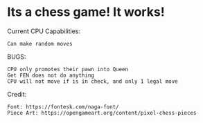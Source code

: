# Its a chess game! It works!

Current CPU Capabilities:

    Can make random moves


BUGS:

    CPU only promotes their pawn into Queen
    Get FEN does not do anything
    CPU will not move if is in check, and only 1 legal move


Credit:

    Font: https://fontesk.com/naga-font/
    Piece Art: https://opengameart.org/content/pixel-chess-pieces
